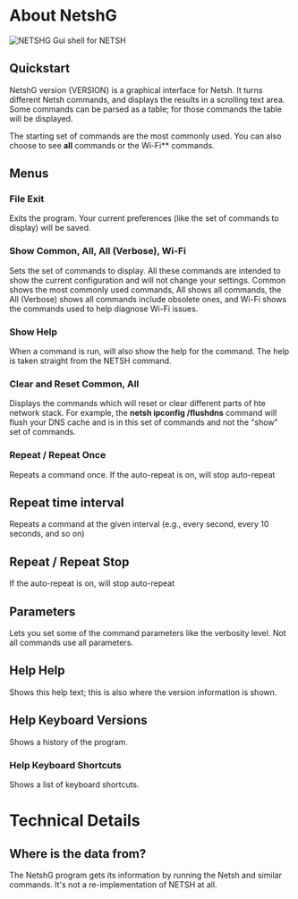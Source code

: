 ﻿# About NetshG

![NETSHG Gui shell for NETSH](Assets/HelpImages/Netshg_interface_example.png)

## Quickstart
NetshG version {VERSION} is a graphical interface for Netsh. It turns different Netsh commands, and displays the results in a scrolling text area. Some commands can be parsed as a table; for those commands the table will be displayed.

The starting set of commands are the most commonly used. You can also choose to see **all** commands or the Wi-Fi** commands.

## Menus
### File Exit
Exits the program. Your current preferences (like the set of commands
to display) will be saved.

### Show Common, All, All (Verbose), Wi-Fi
Sets the set of commands to display. All these commands are intended to show the current configuration and will not change your settings. Common shows the most commonly used commands, All shows all commands, the All (Verbose) shows all commands include obsolete ones, and Wi-Fi shows the commands used to help diagnose Wi-Fi issues.

### Show Help
When a command is run, will also show the help for the command. The help is taken straight from the NETSH command.

### Clear and Reset Common, All

Displays the commands which will reset or clear different parts of hte network stack. For example, the **netsh ipconfig /flushdns** command will flush your DNS cache and is in this set of commands and not the "show" set of commands.

### Repeat / Repeat Once
Repeats a command once. If the auto-repeat is on, will stop auto-repeat

## Repeat time interval

Repeats a command at the given interval (e.g., every second, every 10 seconds, and so on)

## Repeat / Repeat Stop

If the auto-repeat is on, will stop auto-repeat

## Parameters
Lets you set some of the command parameters like the verbosity level. Not all commands use all parameters.

## Help Help
Shows this help text; this is also where the version information is shown.

## Help Keyboard Versions
Shows a history of the program.

### Help Keyboard Shortcuts
Shows a list of keyboard shortcuts.

# Technical Details
## Where is the data from?
The NetshG program gets its information by running the Netsh and similar commands. It's not a re-implementation of NETSH at all.


